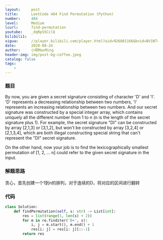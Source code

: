 ```yaml
---
layout:     post
title:      LeetCode 484 Find Permutation (Python)
number:     484
level:      Medium
lcurl:      find-permutation
youtube:    _dqRpS5CclQ
bilibili1:  
xigua:      //player.bilibili.com/player.html?aid=926801166&bvid=BV1NT4y1L76i&cid=228499695&page=1
date:       2020-08-24
author:     小明MaxMing
header-img: img/post-bg-coffee.jpeg
catalog: false
tags:
    - 
---
```


### 题目

By now, you are given a secret signature consisting of character 'D' and 'I'. 'D' represents a decreasing relationship between two numbers, 'I' represents an increasing relationship between two numbers. And our secret signature was constructed by a special integer array, which contains uniquely all the different number from 1 to n (n is the length of the secret signature plus 1). For example, the secret signature "DI" can be constructed by array [2,1,3] or [3,1,2], but won't be constructed by array [3,2,4] or [2,1,3,4], which are both illegal constructing special string that can't represent the "DI" secret signature.

On the other hand, now your job is to find the lexicographically smallest permutation of [1, 2, ... n] could refer to the given secret signature in the input.

### 解题思路

贪心，首先创建一个1到n的排列，对于连续的D，将对应的区间进行翻转

### 代码
```python
class Solution:
    def findPermutation(self, s: str) -> List[int]:
        res = list(range(1, len(s) + 2))
        for m in re.finditer('D+', s):
            i, j = m.start(), m.end() + 1
            res[i: j] = res[i: j][::-1]
        return res
```
